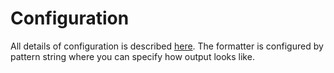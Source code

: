 
# Configuration

All details of configuration is described [here](./config.md). 
The formatter is configured by pattern string where you can specify how 
output looks like.
